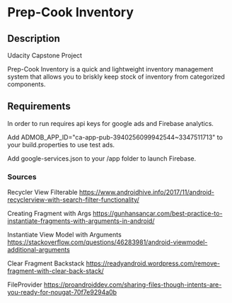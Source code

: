 # Prep-Cook Inventory

## Description
Udacity Capstone Project

Prep-Cook Inventory is a quick and lightweight inventory management system that allows you to briskly keep stock of inventory from categorized components. 

## Requirements
In order to run requires api keys for google ads and Firebase analytics.

Add ADMOB_APP_ID="ca-app-pub-3940256099942544~3347511713" to your build.properties to use test ads.

Add google-services.json to your /app folder to launch Firebase.


### Sources

Recycler View Filterable
https://www.androidhive.info/2017/11/android-recyclerview-with-search-filter-functionality/

Creating Fragment with Args
https://gunhansancar.com/best-practice-to-instantiate-fragments-with-arguments-in-android/

Instantiate View Model with Arguments
https://stackoverflow.com/questions/46283981/android-viewmodel-additional-arguments

Clear Fragment Backstack
https://readyandroid.wordpress.com/remove-fragment-with-clear-back-stack/

FileProvider
https://proandroiddev.com/sharing-files-though-intents-are-you-ready-for-nougat-70f7e9294a0b